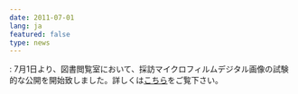 ```yaml
---
date: 2011-07-01
lang: ja
featured: false
type: news
---
```

: 
7月1日より、図書閲覧室において、採訪マイクロフィルムデジタル画像の試験的な公開を開始致しました。詳しくは<a href="http://www.hi.u-tokyo.ac.jp/news/2011/110701.html">こちら</a>をご覧下さい。<br/>
